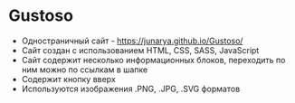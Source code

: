 # Gustoso
- Одностраничный сайт - https://junarya.github.io/Gustoso/ 
- Сайт создан с использованием HTML, CSS, SASS, JavaScript
- Сайт содержит несколько информационных блоков, переходить по ним можно по ссылкам в шапке
- Содержит кнопку вверх
- Используются изображения .PNG, .JPG, .SVG форматов
